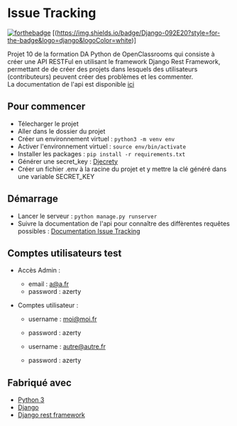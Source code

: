 # Issue Tracking

[![forthebadge](https://forthebadge.com/images/badges/made-with-python.svg)](https://forthebadge.com) [(https://img.shields.io/badge/Django-092E20?style=for-the-badge&logo=django&logoColor=white)]


Projet 10 de la formation DA Python de OpenClassrooms qui consiste à créer une API RESTFul en utilisant le framework Django Rest Framework, permettant de de créer des projets dans lesquels des utilisateurs (contributeurs) peuvent créer des problèmes et les commenter.  
La documentation de l'api est disponible [ici](https://documenter.getpostman.com/view/17717922/UUy1eSMZ#3406631b-c29f-4ffe-9a39-010ab4c84299)

## Pour commencer

- Télecharger le projet
- Aller dans le dossier du projet
- Créer un environnement virtuel : ``python3 -m venv env``
- Activer l'environnement virtuel : ``source env/bin/activate``
- Installer les packages : ``pip install -r requirements.txt``
- Générer une secret_key : [Djecrety](https://djecrety.ir/)
- Créer un fichier .env à la racine du projet et y mettre la clé généré dans une variable SECRET_KEY

## Démarrage

- Lancer le serveur : ``python manage.py runserver``
- Suivre la documentation de l'api pour connaître des diffèrentes requêtes possibles : [Documentation Issue Tracking](https://documenter.getpostman.com/view/17717922/UUy1eSMZ#3406631b-c29f-4ffe-9a39-010ab4c84299)

## Comptes utilisateurs test 

* Accès Admin :  
    - email : a@a.fr  
    - password : azerty

* Comptes utilisateur :  
    - username : moi@moi.fr
    - password : azerty

    - username : autre@autre.fr
    - password : azerty

## Fabriqué avec

* [Python 3](https://www.python.org/)
* [Django](https://www.djangoproject.com/)
* [Django rest framework](https://www.django-rest-framework.org/)
